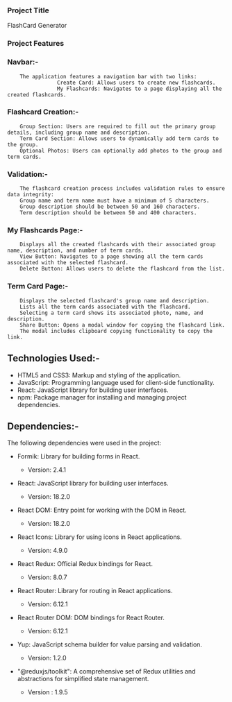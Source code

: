 
### Project Title

FlashCard Generator


### Project Features  


### Navbar:-
        The application features a navigation bar with two links:
                    Create Card: Allows users to create new flashcards.
                    My Flashcards: Navigates to a page displaying all the created flashcards.

### Flashcard Creation:-
        Group Section: Users are required to fill out the primary group details, including group name and description.
        Term Card Section: Allows users to dynamically add term cards to the group.
        Optional Photos: Users can optionally add photos to the group and term cards.
        
### Validation:-
        The flashcard creation process includes validation rules to ensure data integrity:
        Group name and term name must have a minimum of 5 characters.
        Group description should be between 50 and 160 characters.
        Term description should be between 50 and 400 characters.

### My Flashcards Page:-
        Displays all the created flashcards with their associated group name, description, and number of term cards.
        View Button: Navigates to a page showing all the term cards associated with the selected flashcard.
        Delete Button: Allows users to delete the flashcard from the list.

### Term Card Page:-
        Displays the selected flashcard's group name and description.
        Lists all the term cards associated with the flashcard.
        Selecting a term card shows its associated photo, name, and description.
        Share Button: Opens a modal window for copying the flashcard link.
        The modal includes clipboard copying functionality to copy the link.


## Technologies Used:-

- HTML5 and CSS3: Markup and styling of the application.
- JavaScript: Programming language used for client-side functionality.
- React: JavaScript library for building user interfaces.
- npm: Package manager for installing and managing project dependencies.

## Dependencies:-

The following dependencies were used in the project:

- Formik: Library for building forms in React.
  - Version: 2.4.1

- React: JavaScript library for building user interfaces.
  - Version: 18.2.0

- React DOM: Entry point for working with the DOM in React.
  - Version: 18.2.0

- React Icons: Library for using icons in React applications.
  - Version: 4.9.0

- React Redux: Official Redux bindings for React.
  - Version: 8.0.7

- React Router: Library for routing in React applications.
  - Version: 6.12.1

- React Router DOM: DOM bindings for React Router.
  - Version: 6.12.1

- Yup: JavaScript schema builder for value parsing and validation.
  - Version: 1.2.0

- "@reduxjs/toolkit": A comprehensive set of Redux utilities and abstractions for simplified state management.
  - Version : 1.9.5


